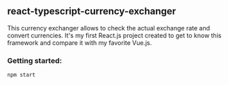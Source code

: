 ## react-typescript-currency-exchanger

This currency exchanger allows to check the actual exchange rate and convert currencies. It's my first React.js project created to get to know this framework and compare it with my favorite Vue.js.  

### Getting started:

```
npm start
```

